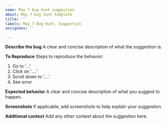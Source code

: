 ```yaml
---
name: May 7 bug hunt suggestion
about: May 7 bug hunt template
title: ''
labels: May 7 Bug Hunt, Suggestion
assignees: ''

---
```


**Describe the bug**
A clear and concise description of what the suggestion is.

**To Reproduce**
Steps to reproduce the behavior:
1. Go to '...'
2. Click on '....'
3. Scroll down to '....'
4. See error

**Expected behavior**
A clear and concise description of what you suggest to happen.

**Screenshots**
If applicable, add screenshots to help explain your suggestion.

**Additional context**
Add any other context about the suggestion here.
